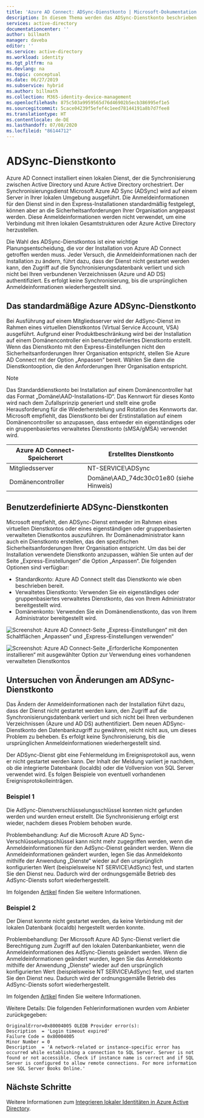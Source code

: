 ```yaml
---
title: 'Azure AD Connect: ADSync-Dienstkonto | Microsoft-Dokumentation'
description: In diesem Thema werden das ADSync-Dienstkonto beschrieben und bewährte Methoden für das Konto vorgestellt.
services: active-directory
documentationcenter: ''
author: billmath
manager: daveba
editor: ''
ms.service: active-directory
ms.workload: identity
ms.tgt_pltfrm: na
ms.devlang: na
ms.topic: conceptual
ms.date: 06/27/2019
ms.subservice: hybrid
ms.author: billmath
ms.collection: M365-identity-device-management
ms.openlocfilehash: 875c503a9959565d76d46902b5ecb386995ef1e5
ms.sourcegitcommit: 5cace04239f5efef4c1eed78144191a8b7d7fee8
ms.translationtype: HT
ms.contentlocale: de-DE
ms.lasthandoff: 07/08/2020
ms.locfileid: "86144712"
---
```

# <a name="adsync-service-account"></a>ADSync-Dienstkonto
Azure AD Connect installiert einen lokalen Dienst, der die Synchronisierung zwischen Active Directory und Azure Active Directory orchestriert.  Der Synchronisierungsdienst Microsoft Azure AD Sync (ADSync) wird auf einem Server in Ihrer lokalen Umgebung ausgeführt.  Die Anmeldeinformationen für den Dienst sind in den Express-Installationen standardmäßig festgelegt, können aber an die Sicherheitsanforderungen Ihrer Organisation angepasst werden.  Diese Anmeldeinformationen werden nicht verwendet, um eine Verbindung mit Ihren lokalen Gesamtstrukturen oder Azure Active Directory herzustellen.

Die Wahl des ADSync-Dienstkontos ist eine wichtige Planungsentscheidung, die vor der Installation von Azure AD Connect getroffen werden muss.  Jeder Versuch, die Anmeldeinformationen nach der Installation zu ändern, führt dazu, dass der Dienst nicht gestartet werden kann, den Zugriff auf die Synchronisierungsdatenbank verliert und sich nicht bei Ihren verbundenen Verzeichnissen (Azure und AD DS) authentifiziert.  Es erfolgt keine Synchronisierung, bis die ursprünglichen Anmeldeinformationen wiederhergestellt sind.

## <a name="the-default-adsync-service-account"></a>Das standardmäßige Azure ADSync-Dienstkonto

Bei Ausführung auf einem Mitgliedsserver wird der AdSync-Dienst im Rahmen eines virtuellen Dienstkontos (Virtual Service Account, VSA) ausgeführt.  Aufgrund einer Produktbeschränkung wird bei der Installation auf einem Domänencontroller ein benutzerdefiniertes Dienstkonto erstellt.  Wenn das Dienstkonto mit den Express-Einstellungen nicht den Sicherheitsanforderungen Ihrer Organisation entspricht, stellen Sie Azure AD Connect mit der Option „Anpassen“ bereit.  Wählen Sie dann die Dienstkontooption, die den Anforderungen Ihrer Organisation entspricht.

>[!NOTE]
>Das Standarddienstkonto bei Installation auf einem Domänencontroller hat das Format „Domäne\AAD-Installations-ID“.  Das Kennwort für dieses Konto wird nach dem Zufallsprinzip generiert und stellt eine große Herausforderung für die Wiederherstellung und Rotation des Kennworts dar.  Microsoft empfiehlt, das Dienstkonto bei der Erstinstallation auf einem Domänencontroller so anzupassen, dass entweder ein eigenständiges oder ein gruppenbasiertes verwaltetes Dienstkonto (sMSA/gMSA) verwendet wird.

|Azure AD Connect-Speicherort|Erstelltes Dienstkonto|
|-----|-----|
|Mitgliedsserver|NT-SERVICE\ADSync|
|Domänencontroller|Domäne\AAD_74dc30c01e80 (siehe Hinweis)|

## <a name="custom-adsync-service-accounts"></a>Benutzerdefinierte ADSync-Dienstkonten
Microsoft empfiehlt, den ADSync-Dienst entweder im Rahmen eines virtuellen Dienstkontos oder eines eigenständigen oder gruppenbasierten verwalteten Dienstkontos auszuführen.  Ihr Domänenadministrator kann auch ein Dienstkonto erstellen, das den spezifischen Sicherheitsanforderungen Ihrer Organisation entspricht.   Um das bei der Installation verwendete Dienstkonto anzupassen, wählen Sie unten auf der Seite „Express-Einstellungen“ die Option „Anpassen“.   Die folgenden Optionen sind verfügbar:

- Standardkonto: Azure AD Connect stellt das Dienstkonto wie oben beschrieben bereit.
- Verwaltetes Dienstkonto: Verwenden Sie ein eigenständiges oder gruppenbasiertes verwaltetes Dienstkonto, das von Ihrem Administrator bereitgestellt wird.
- Domänenkonto: Verwenden Sie ein Domänendienstkonto, das von Ihrem Administrator bereitgestellt wird.

![Screenshot: Azure AD Connect-Seite „Express-Einstellungen“ mit den Schaltflächen „Anpassen“ und „Express-Einstellungen verwenden“](media/concept-adsync-service-account/adsync1.png)

![Screenshot: Azure AD Connect-Seite „Erforderliche Komponenten installieren“ mit ausgewählter Option zur Verwendung eines vorhandenen verwalteten Dienstkontos](media/concept-adsync-service-account/adsync2.png)

## <a name="diagnosing-adsync-service-account-changes"></a>Untersuchen von Änderungen am ADSync-Dienstkonto
Das Ändern der Anmeldeinformationen nach der Installation führt dazu, dass der Dienst nicht gestartet werden kann, den Zugriff auf die Synchronisierungsdatenbank verliert und sich nicht bei Ihren verbundenen Verzeichnissen (Azure und AD DS) authentifiziert.  Dem neuen ADSync-Dienstkonto den Datenbankzugriff zu gewähren, reicht nicht aus, um dieses Problem zu beheben. Es erfolgt keine Synchronisierung, bis die ursprünglichen Anmeldeinformationen wiederhergestellt sind.

Der ADSync-Dienst gibt eine Fehlermeldung im Ereignisprotokoll aus, wenn er nicht gestartet werden kann.  Der Inhalt der Meldung variiert je nachdem, ob die integrierte Datenbank (localdb) oder die Vollversion von SQL Server verwendet wird.  Es folgen Beispiele von eventuell vorhandenen Ereignisprotokolleinträgen.

### <a name="example-1"></a>Beispiel 1

Die AdSync-Dienstverschlüsselungsschlüssel konnten nicht gefunden werden und wurden erneut erstellt.  Die Synchronisierung erfolgt erst wieder, nachdem dieses Problem behoben wurde.

Problembehandlung: Auf die Microsoft Azure AD Sync-Verschlüsselungsschlüssel kann nicht mehr zugegriffen werden, wenn die Anmeldeinformationen für den AdSync-Dienst geändert werden.  Wenn die Anmeldeinformationen geändert wurden, legen Sie das Anmeldekonto mithilfe der Anwendung „Dienste“ wieder auf den ursprünglich konfigurierten Wert (beispielsweise NT SERVICE\AdSync) fest, und starten Sie den Dienst neu.  Dadurch wird der ordnungsgemäße Betrieb des AdSync-Diensts sofort wiederhergestellt.

Im folgenden [Artikel](https://go.microsoft.com/fwlink/?linkid=2086764) finden Sie weitere Informationen.

### <a name="example-2"></a>Beispiel 2

Der Dienst konnte nicht gestartet werden, da keine Verbindung mit der lokalen Datenbank (localdb) hergestellt werden konnte.

Problembehandlung: Der Microsoft Azure AD Sync-Dienst verliert die Berechtigung zum Zugriff auf den lokalen Datenbankanbieter, wenn die Anmeldeinformationen des AdSync-Diensts geändert werden.  Wenn die Anmeldeinformationen geändert wurden, legen Sie das Anmeldekonto mithilfe der Anwendung „Dienste“ wieder auf den ursprünglich konfigurierten Wert (beispielsweise NT SERVICE\AdSync) fest, und starten Sie den Dienst neu.  Dadurch wird der ordnungsgemäße Betrieb des AdSync-Diensts sofort wiederhergestellt.

Im folgenden [Artikel](https://go.microsoft.com/fwlink/?linkid=2086764) finden Sie weitere Informationen.

Weitere Details: Die folgenden Fehlerinformationen wurden vom Anbieter zurückgegeben:
 

``` 
OriginalError=0x80004005 OLEDB Provider error(s): 
Description  = 'Login timeout expired'
Failure Code = 0x80004005
Minor Number = 0 
Description  = 'A network-related or instance-specific error has occurred while establishing a connection to SQL Server. Server is not found or not accessible. Check if instance name is correct and if SQL Server is configured to allow remote connections. For more information see SQL Server Books Online.'
```
## <a name="next-steps"></a>Nächste Schritte
Weitere Informationen zum [Integrieren lokaler Identitäten in Azure Active Directory](whatis-hybrid-identity.md).
